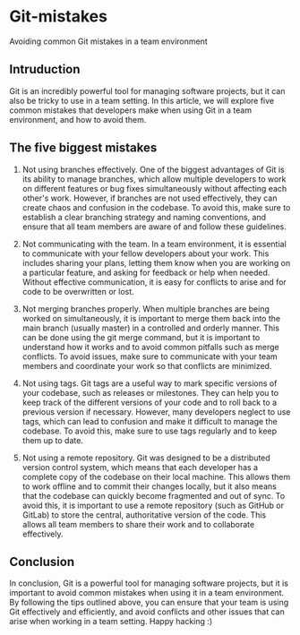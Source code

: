 # Git-mistakes
Avoiding common Git mistakes in a team environment
## Intruduction
Git is an incredibly powerful tool for managing software projects, but it can also be tricky to use in a team setting. In this article, we will explore five common mistakes that developers make when using Git in a team environment, and how to avoid them.

## The five biggest mistakes
1. Not using branches effectively.
One of the biggest advantages of Git is its ability to manage branches, which allow multiple developers to work on different features or bug fixes simultaneously without affecting each other's work. However, if branches are not used effectively, they can create chaos and confusion in the codebase. To avoid this, make sure to establish a clear branching strategy and naming conventions, and ensure that all team members are aware of and follow these guidelines.

2. Not communicating with the team.
In a team environment, it is essential to communicate with your fellow developers about your work. This includes sharing your plans, letting them know when you are working on a particular feature, and asking for feedback or help when needed. Without effective communication, it is easy for conflicts to arise and for code to be overwritten or lost.

3. Not merging branches properly.
When multiple branches are being worked on simultaneously, it is important to merge them back into the main branch (usually master) in a controlled and orderly manner. This can be done using the git merge command, but it is important to understand how it works and to avoid common pitfalls such as merge conflicts. To avoid issues, make sure to communicate with your team members and coordinate your work so that conflicts are minimized.

4. Not using tags.
Git tags are a useful way to mark specific versions of your codebase, such as releases or milestones. They can help you to keep track of the different versions of your code and to roll back to a previous version if necessary. However, many developers neglect to use tags, which can lead to confusion and make it difficult to manage the codebase. To avoid this, make sure to use tags regularly and to keep them up to date.

5. Not using a remote repository.
Git was designed to be a distributed version control system, which means that each developer has a complete copy of the codebase on their local machine. This allows them to work offline and to commit their changes locally, but it also means that the codebase can quickly become fragmented and out of sync. To avoid this, it is important to use a remote repository (such as GitHub or GitLab) to store the central, authoritative version of the code. This allows all team members to share their work and to collaborate effectively.

## Conclusion
In conclusion, Git is a powerful tool for managing software projects, but it is important to avoid common mistakes when using it in a team environment. By following the tips outlined above, you can ensure that your team is using Git effectively and efficiently, and avoid conflicts and other issues that can arise when working in a team setting. Happy hacking :)
